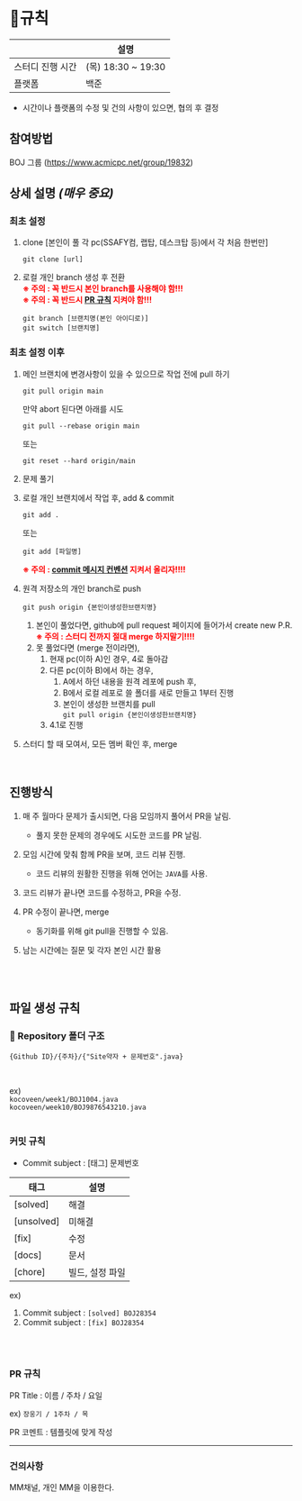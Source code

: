 # 📜규칙

|  | 설명 |
| --- | --- |
| 스터디 진행 시간 | (목) 18:30 ~ 19:30 |
| 플랫폼 | 백준 |

* 시간이나 플랫폼의 수정 및 건의 사항이 있으면, 협의 후 결정


## 참여방법

BOJ 그룹 (https://www.acmicpc.net/group/19832)

## 상세 설명 *(매우 중요)*
### 최초 설정
1. clone [본인이 풀 각 pc(SSAFY컴, 랩탑, 데스크탑 등)에서 각 처음 한번만]
   ```
   git clone [url]
   ```
2. 로컬 개인 branch 생성 후 전환
<br><span style="color:red"><strong> ※ 주의 : 꼭 반드시 본인 branch를 사용해야 함!!!</strong></span>
<br><span style="color:red"><strong> ※ 주의 : 꼭 반드시 [PR 규칙](#pullrequest) 지켜야 함!!!</strong></span><br>
    ```
    git branch [브랜치명(본인 아이디로)]
    git switch [브랜치명]
    ```

### 최초 설정 이후
1. 메인 브랜치에 변경사항이 있을 수 있으므로 작업 전에 pull 하기
   ```
   git pull origin main
   ```
   만약 abort 된다면 아래를 시도<br>
   ```
   git pull --rebase origin main
   ```
   또는<br>
   ```
   git reset --hard origin/main
   ```
  
2. 문제 풀기
3. 로컬 개인 브랜치에서 작업 후, add & commit
   ```
   git add .
   ```
   또는<br/>
   ```
   git add [파일명]
   ```
   <span style="color:red"><strong> ※ 주의 : [commit 메시지 컨벤션](#commit) 지켜서 올리자!!!!</strong></span><br>
4. 원격 저장소의 개인 branch로 push  
    ```
    git push origin {본인이생성한브랜치명}
    ```
    1. 본인이 풀었다면,  github에 pull request 페이지에 들어가서 create new P.R.
    <br><span style="color:red"><strong> ※ 주의 : 스터디 전까지 절대 merge 하지말기!!!!</strong></span><br>
    2. 못 풀었다면 (merge 전이라면),
        1. 현재 pc(이하 A)인 경우, 4로 돌아감
        2. 다른 pc(이하 B)에서 하는 경우,
            1. A에서 하던 내용을 원격 레포에 push 후,
            2. B에서 로컬 레포로 쓸 폴더를 새로 만들고 1부터 진행
            3. 본인이 생성한 브랜치를 pull
            <br>`git pull origin {본인이생성한브랜치명}`
        3. 4.1로 진행

5. 스터디 할 때 모여서, 모든 멤버 확인 후, merge

<br>

## 진행방식

1. 매 주 월마다 문제가 출시되면, 다음 모임까지 풀어서 PR을 날림.

    - 풀지 못한 문제의 경우에도 시도한 코드를 PR 날림.


2. 모임 시간에 맞춰 함께 PR을 보며, 코드 리뷰 진행.
    - 코드 리뷰의 원활한 진행을 위해 언어는 `JAVA`를 사용.

3. 코드 리뷰가 끝나면 코드를 수정하고, PR을 수정.
4. PR 수정이 끝나면, merge
    - 동기화를 위해 git pull을 진행할 수 있음.

5. 남는 시간에는 질문 및 각자 본인 시간 활용

<br><br>

## 파일 생성 규칙

### 📁 Repository 폴더 구조
```
{Github ID}/{주차}/{"Site약자 + 문제번호".java}
```

<br>

ex) <br>
`kocoveen/week1/BOJ1004.java` <br>
`kocoveen/week10/BOJ9876543210.java` <br>
<br>

### 커밋 규칙 <a id="commit"></a>

- Commit subject : [태그] 문제번호

| 태그 | 설명 |
| --- | --- |
| [solved] | 해결 |
| [unsolved] | 미해결 |
| [fix] | 수정 |
| [docs] | 문서 |
| [chore] | 빌드, 설정 파일 |

ex)

1. Commit subject : `[solved] BOJ28354`
2. Commit subject : `[fix] BOJ28354` 

<br><br>

### PR 규칙 <a id="pullrequest"></a>

PR Title : 이름 / 주차 / 요일

ex)  `장웅기 / 1주차 / 목`

PR 코멘트 : 템플릿에 맞게 작성

---

### 건의사항

MM채널, 개인 MM을 이용한다.
